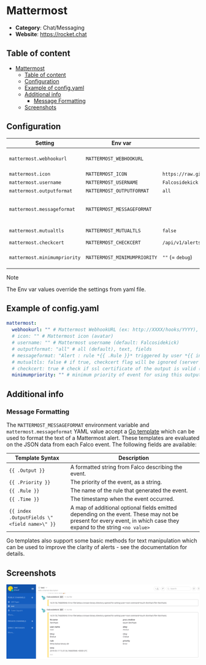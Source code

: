 # Mattermost


- **Category**: Chat/Messaging
- **Website**: https://rocket.chat

## Table of content

- [Mattermost](#mattermost)
  - [Table of content](#table-of-content)
  - [Configuration](#configuration)
  - [Example of config.yaml](#example-of-configyaml)
  - [Additional info](#additional-info)
    - [Message Formatting](#message-formatting)
  - [Screenshots](#screenshots)

## Configuration


| Setting                      | Env var                      | Default value                                                                                       | Description                                                                                                                                                                                                                                                                    |
| ---------------------------- | ---------------------------- | --------------------------------------------------------------------------------------------------- | ------------------------------------------------------------------------------------------------------------------------------------------------------------------------------------------------------------------------------------------------------------------------------ |
| `mattermost.webhookurl`      | `MATTERMOST_WEBHOOKURL`      |                                                                                                     | Mattermost WebhookURL (ex: https://hooks.mattermost.com/services/XXXX/YYYY/ZZZZ), if not empty, Mattermost output is **enabled**                                                                                                                                               |
| `mattermost.icon`            | `MATTERMOST_ICON`            | `https://raw.githubusercontent.com/falcosecurity/falcosidekick/master/imgs/falcosidekick_color.png` | Mattermost icon (avatar)                                                                                                                                                                                                                                                       |
| `mattermost.username`        | `MATTERMOST_USERNAME`        | `Falcosidekick`                                                                                     | Mattermost username                                                                                                                                                                                                                                                            |
| `mattermost.outputformat`    | `MATTERMOST_OUTPUTFORMAT`    | `all`                                                                                               | Mattermost message format: `all`, `text`, `field`                                                                                                                                                                                                                              |
| `mattermost.messageformat`   | `MATTERMOST_MESSAGEFORMAT`   |                                                                                                     | A Go template to format Mattermost Text above Attachment, displayed in addition to the output from `MATTERMOST_OUTPUTFORMAT`, see [Message Formatting](#message-formatting) in the README for details. If empty, no Text is displayed before Attachment. |
| `mattermost.mutualtls`       | `MATTERMOST_MUTUALTLS`       | `false`                                                                                             | Authenticate to the output with TLS, if true, checkcert flag will be ignored (server cert will always be checked)                                                                                                                                                              |
| `mattermost.checkcert`       | `MATTERMOST_CHECKCERT`       | `/api/v1/alerts`                                                                                    | Check if ssl certificate of the output is valid                                                                                                                                                                                                                                | `mattermost.minimumpriority` | `MATTERMOST_MINIMUMPRIORITY` | `""` (= `debug`)                                                                                    | Minimum priority of event for using this output, order is `emergency,alert,critical,error,warning,notice,informational,debug or ""`
| `mattermost.minimumpriority` | `MATTERMOST_MINIMUMPRIORITY` | `""` (= `debug`)                                                                                    | Minimum priority of event for using this output, order is `emergency,alert,critical,error,warning,notice,informational,debug or ""`                                                                                                                                            |


> [!NOTE]
The Env var values override the settings from yaml file.

## Example of config.yaml

```yaml
mattermost:
  webhookurl: "" # Mattermost WebhookURL (ex: http://XXXX/hooks/YYYY), if not empty, Mattermost output is enabled
  # icon: "" # Mattermost icon (avatar)
  # username: "" # Mattermost username (default: Falcosidekick)
  # outputformat: "all" # all (default), text, fields
  # messageformat: "Alert : rule *{{ .Rule }}* triggered by user *{{ index .OutputFields \"user.name\" }}*" # a Go template to format Mattermost Text above Attachment, displayed in addition to the output from `MATTERMOST_OUTPUTFORMAT`. If empty, no Text is displayed before Attachment.
  # mutualtls: false # if true, checkcert flag will be ignored (server cert will always be checked)
  # checkcert: true # check if ssl certificate of the output is valid (default: true)
  minimumpriority: "" # minimum priority of event for using this output, order is emergency|alert|critical|error|warning|notice|informational|debug or "" (default)
```

## Additional info

### Message Formatting

The `MATTERMOST_MESSAGEFORMAT` environment variable and `mattermost.messageformat` YAML value accept a [Go template](https://golang.org/pkg/text/template/) which can be used to format the text of a Mattermost alert.
These templates are evaluated on the JSON data from each Falco event. The following fields are available:

| Template Syntax                              | Description                                                                                                                                                        |
| -------------------------------------------- | ------------------------------------------------------------------------------------------------------------------------------------------------------------------ |
| `{{ .Output }}`                              | A formatted string from Falco describing the event.                                                                                                                |
| `{{ .Priority }}`                            | The priority of the event, as a string.                                                                                                                            |
| `{{ .Rule }}`                                | The name of the rule that generated the event.                                                                                                                     |
| `{{ .Time }}`                                | The timestamp when the event occurred.                                                                                                                             |
| `{{ index .OutputFields \"<field name>\" }}` | A map of additional optional fields emitted depending on the event. These may not be present for every event, in which case they expand to the string `<no value>` |

Go templates also support some basic methods for text manipulation which can be used to improve the clarity of alerts - see the documentation for details.

## Screenshots

![mattermost example](images/mattermost.png)